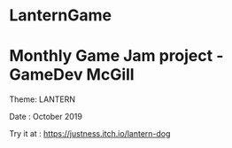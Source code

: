 # LanternGame

# Monthly Game Jam project - GameDev McGill

Theme: LANTERN

Date : October 2019

Try it at : https://justness.itch.io/lantern-dog
